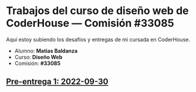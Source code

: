 # Trabajos del curso de diseño web de CoderHouse — Comisión #33085

Aquí estoy subiendo los desafíos y entregas de mi cursada en CoderHouse.

- Alumno: **Matias Baldanza**
- Curso: **Diseño Web**
- Comisión: **#33085**

## [Pre-entrega 1: 2022-09-30](QuieroSerDev-V1/README_V1_primera_pre_entrega_2022-09-30.md)
